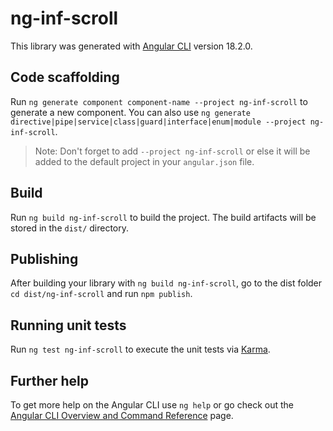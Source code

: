 # ng-inf-scroll

This library was generated with [Angular CLI](https://github.com/angular/angular-cli) version 18.2.0.

## Code scaffolding

Run `ng generate component component-name --project ng-inf-scroll` to generate a new component. You can also use `ng generate directive|pipe|service|class|guard|interface|enum|module --project ng-inf-scroll`.
> Note: Don't forget to add `--project ng-inf-scroll` or else it will be added to the default project in your `angular.json` file. 

## Build

Run `ng build ng-inf-scroll` to build the project. The build artifacts will be stored in the `dist/` directory.

## Publishing

After building your library with `ng build ng-inf-scroll`, go to the dist folder `cd dist/ng-inf-scroll` and run `npm publish`.

## Running unit tests

Run `ng test ng-inf-scroll` to execute the unit tests via [Karma](https://karma-runner.github.io).

## Further help

To get more help on the Angular CLI use `ng help` or go check out the [Angular CLI Overview and Command Reference](https://angular.dev/tools/cli) page.
